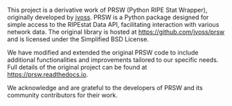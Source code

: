 This project is a derivative work of PRSW (Python RIPE Stat Wrapper), originally developed by [jvoss](https://github.com/jvoss). PRSW is a Python package designed for simple access to the RIPEstat Data API, facilitating interaction with various network data. The original library is hosted at https://github.com/jvoss/prsw and is licensed under the Simplified BSD License.

We have modified and extended the original PRSW code to include additional functionalities and improvements tailored to our specific needs. Full details of the original project can be found at https://prsw.readthedocs.io.

We acknowledge and are grateful to the developers of PRSW and its community contributors for their work.